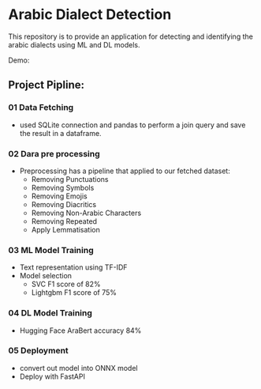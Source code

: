 # Arabic Dialect Detection

This repository is to provide an application for detecting and identifying the arabic dialects using ML and DL models.

Demo: 


## Project Pipline:
  ### 01 Data Fetching
   - used SQLite connection and pandas to perform a join query and save the result in a dataframe.

  ### 02 Dara pre processing
   - Preprocessing has a pipeline that applied to our fetched dataset:
     - Removing Punctuations
     - Removing Symbols
     - Removing Emojis
     - Removing Diacritics
     - Removing Non-Arabic Characters
     - Removing Repeated
     - Apply Lemmatisation
  ### 03 ML Model Training
   - Text representation using TF-IDF
   - Model selection
     - SVC F1 score of 82%
     - Lightgbm  F1 score of 75%
  ### 04 DL Model Training
   - Hugging Face AraBert accuracy 84%
  ### 05 Deployment
   - convert out model into ONNX model
   - Deploy with FastAPI

